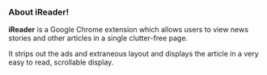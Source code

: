 ### About iReader! ###

**iReader** is a Google Chrome extension which allows users to view news stories and other articles in a single clutter-free page.

It strips out the ads and extraneous layout and displays the article in a very easy to read, scrollable display.